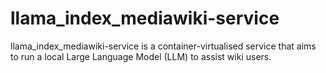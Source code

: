 # llama_index_mediawiki-service
llama_index_mediawiki-service is a container-virtualised service that aims to run a local Large Language Model (LLM) to assist wiki users.
